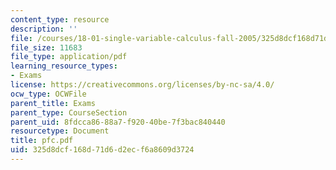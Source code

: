 ```yaml
---
content_type: resource
description: ''
file: /courses/18-01-single-variable-calculus-fall-2005/325d8dcf168d71d6d2ecf6a8609d3724_pfc.pdf
file_size: 11683
file_type: application/pdf
learning_resource_types:
- Exams
license: https://creativecommons.org/licenses/by-nc-sa/4.0/
ocw_type: OCWFile
parent_title: Exams
parent_type: CourseSection
parent_uid: 8fdcca86-88a7-f920-40be-7f3bac840440
resourcetype: Document
title: pfc.pdf
uid: 325d8dcf-168d-71d6-d2ec-f6a8609d3724
---
```

